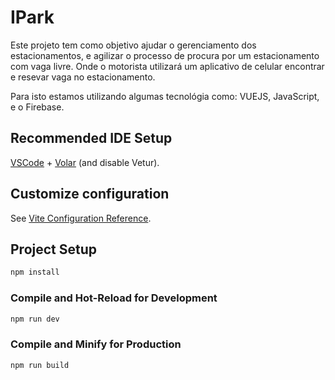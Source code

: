 # IPark

Este projeto tem como objetivo ajudar o gerenciamento dos estacionamentos, e agilizar o processo de procura por um estacionamento com vaga livre.
Onde o motorista utilizará um aplicativo de celular encontrar e resevar vaga no estacionamento.

Para isto estamos utilizando algumas tecnológia como: VUEJS, JavaScript, e o Firebase.

## Recommended IDE Setup

[VSCode](https://code.visualstudio.com/) + [Volar](https://marketplace.visualstudio.com/items?itemName=Vue.volar) (and disable Vetur).

## Customize configuration

See [Vite Configuration Reference](https://vite.dev/config/).

## Project Setup

```sh
npm install
```

### Compile and Hot-Reload for Development

```sh
npm run dev
```

### Compile and Minify for Production

```sh
npm run build
```
